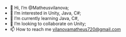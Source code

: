 - 👋 Hi, I’m @Matheusvilanova;
- 👀 I’m interested in Unity, Java, C#;
- 🌱 I’m currently learning Java, C#,
- 💞️ I’m looking to collaborate on Unity;
- 📫 How to reach me vilanovamatheus720@gmail.com

<!---
Matheusvilanova/Matheusvilanova is a ✨ special ✨ repository because its `README.md` (this file) appears on your GitHub profile.
You can click the Preview link to take a look at your changes.
--->
